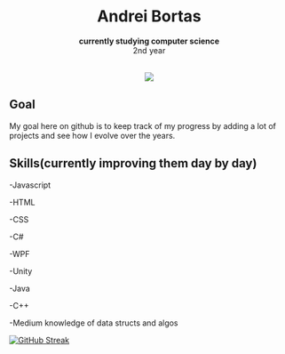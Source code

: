 
<h1 align="center">Andrei Bortas</h1>
<p align="center"><strong>currently studying computer science</strong>
<br>2nd year</p>
<br/>
<div align="center"><img src="https://media.giphy.com/media/3oFzmkkwfOGlzZ0gxi/giphy.gif"></img></div>


<h2>Goal</h2>

My goal here on github is to keep track of my progress by adding a lot of projects and see how I evolve over the years.

<h2>Skills(currently improving them day by day)</h2>

-Javascript

-HTML

-CSS

-C#

-WPF

-Unity

-Java

-C++

-Medium knowledge of data structs and algos

[![GitHub Streak](https://github-readme-streak-stats.herokuapp.com?user=celtic01&theme=github-dark-blue)](https://git.io/streak-stats)
